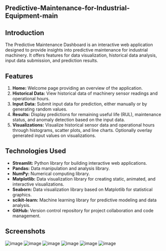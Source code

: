 ## Predictive-Maintenance-for-Industrial-Equipment-main
## Introduction
The Predictive Maintenance Dashboard is an interactive web application designed to provide insights into predictive maintenance for industrial machinery. It offers features for data visualization, historical data analysis, input data submission, and prediction results.

## Features
1. **Home:** Welcome page providing an overview of the application.
2. **Historical Data:** View historical data of machinery sensor readings and operational hours.
3. **Input Data:** Submit input data for prediction, either manually or by generating random values.
4. **Results:** Display predictions for remaining useful life (RUL), maintenance status, and anomaly detection based on the input data.
5. **Visualizations:** Visualize historical sensor data and operational hours through histograms, scatter plots, and line charts. Optionally overlay generated input values on visualizations.

## Technologies Used
- **Streamlit:** Python library for building interactive web applications.
- **Pandas:** Data manipulation and analysis library.
- **NumPy:** Numerical computing library.
- **Matplotlib:** Data visualization library for creating static, animated, and interactive visualizations.
- **Seaborn:** Data visualization library based on Matplotlib for statistical graphics.
- **scikit-learn:** Machine learning library for predictive modeling and data analysis.
- **GitHub:** Version control repository for project collaboration and code management.

## Screenshots
![image](https://github.com/user-attachments/assets/eed61f12-1df5-455a-b2c1-4c34c00a3bd7)
![image](https://github.com/user-attachments/assets/9f5178c1-c668-40f7-b7ac-1733749b0176)
![image](https://github.com/user-attachments/assets/b6a6196c-b4ca-4516-9399-4499e40b4196)
![image](https://github.com/user-attachments/assets/5d73df51-b3b8-4d71-8d9f-ffcfb0351bce)
![image](https://github.com/user-attachments/assets/5be4d1b9-905e-4a5d-9684-7328623df24e)
![image](https://github.com/user-attachments/assets/46742231-f4bb-41e6-b83b-a71f49dff5b6)
